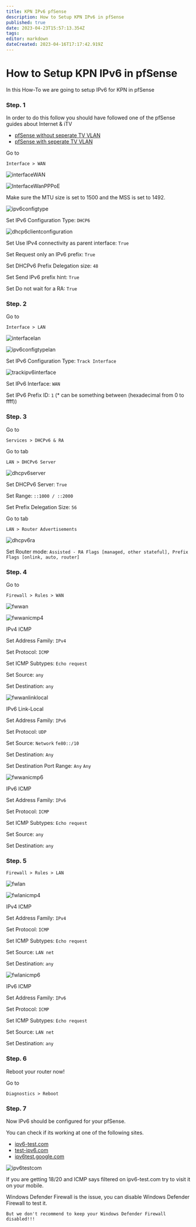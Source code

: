 ```yaml
---
title: KPN IPv6 pfSense
description: How to Setup KPN IPv6 in pfSense
published: true
date: 2023-04-23T15:57:13.354Z
tags: 
editor: markdown
dateCreated: 2023-04-16T17:17:42.919Z
---
```


# How to Setup KPN IPv6 in pfSense

In this How-To we are going to setup IPv6 for KPN in pfSense

### Step. 1

In order to do this follow you should have followed one of the pfSense guides about Internet & iTV

* [pfSense without seperate TV VLAN](/guides/pfsense/kpn/pfSense-without-vlan.md)
* [pfSense with seperate TV VLAN](/guides/pfsense/kpn/pfSense-with-vlan.md)

Go to

```
Interface > WAN
```
![interfaceWAN](/images/kpn/pfsense-ipv6/interfacewan.png)

![InterfaceWanPPPoE](/images/kpn/pfsense-ipv6/interfacewan_pppoe.png)

Make sure the MTU size is set to 1500 and the MSS is set to 1492.


![ipv6configtype](/images/kpn/pfsense-ipv6/ipv6configtype.png)

Set IPv6 Configuration Type: ```DHCP6```

![dhcp6clientconfiguration](/images/kpn/pfsense-ipv6/dhcp6clientconfiguration.png)

Set Use IPv4 connectivity as parent interface: ```True```

Set Request only an IPv6 prefix: ```True```

Set DHCPv6 Prefix Delegation size: ```48```

Set Send IPv6 prefix hint: ```True```

Set Do not wait for a RA: ```True```

### Step. 2

Go to

```
Interface > LAN
```

![interfacelan](/images/kpn/pfsense-ipv6/interfacelan.png)

![ipv6configtypelan](/images/kpn/pfsense-ipv6/ipv6configtypelan.png)

Set IPv6 Configuration Type: ```Track Interface```

![trackipv6interface](/images/kpn/pfsense-ipv6/trackipv6interface.png)

Set IPv6 Interface: ```WAN```

Set IPv6 Prefix ID: ```1``` (* can be something between (hexadecimal from 0 to ffff))

### Step. 3

Go to

```
Services > DHCPv6 & RA
```

Go to tab
```
LAN > DHCPv6 Server
```

![dhcpv6server](/images/kpn/pfsense-ipv6/dhcpv6serverv2.png)

Set DHCPv6 Server: ```True```

Set Range: ```::1000 / ::2000```

Set Prefix Delegation Size: ```56```

Go to tab
```
LAN > Router Advertisements
```

![dhcpv6ra](/images/kpn/pfsense-ipv6/dhcpv6ra.png)

Set Router mode: ```Assisted - RA Flags [managed, other stateful], Prefix Flags [onlink, auto, router]```

### Step. 4

Go to

```
Firewall > Rules > WAN
```

![fwwan](/images/kpn/pfsense-ipv6/fwwan.png)

![fwwanicmp4](/images/kpn/pfsense-ipv6/fwwanicmp4.png)

IPv4 ICMP

Set Address Family: ```IPv4```

Set Protocol: ```ICMP```

Set ICMP Subtypes: ```Echo request```

Set Source: ```any```

Set Destination: ```any```

![fwwanlinklocal](/images/kpn/pfsense-ipv6/fwwanlinklocal.png)

IPv6 Link-Local

Set Address Family: ```IPv6```

Set Protocol: ```UDP```

Set Source: ```Network``` ```fe80::/10```

Set Destination: ```Any```

Set Destination Port Range: ```Any``` ```Any```

![fwwanicmp6](/images/kpn/pfsense-ipv6/fwwanicmp.png)

IPv6 ICMP

Set Address Family: ```IPv6```

Set Protocol: ```ICMP```

Set ICMP Subtypes: ```Echo request```

Set Source: ```any```

Set Destination: ```any```

### Step. 5

```
Firewall > Rules > LAN
```

![fwlan](/images/kpn/pfsense-ipv6/fwlan.png)

![fwlanicmp4](/images/kpn/pfsense-ipv6/fwlanicmp4.png)

IPv4 ICMP

Set Address Family: ```IPv4```

Set Protocol: ```ICMP```

Set ICMP Subtypes: ```Echo request```

Set Source: ```LAN net```

Set Destination: ```any```

![fwlanicmp6](/images/kpn/pfsense-ipv6/fwlanicmp6.png)

IPv6 ICMP

Set Address Family: ```IPv6```

Set Protocol: ```ICMP```

Set ICMP Subtypes: ```Echo request```

Set Source: ```LAN net```

Set Destination: ```any```

### Step. 6

Reboot your router now!

Go to

```
Diagnostics > Reboot
```

### Step. 7

Now IPv6 should be configured for your pfSense.

You can check if its working at one of the following sites.

* [ipv6-test.com](https://ipv6-test.com/)
* [test-ipv6.com](https://test-ipv6.com/)
* [ipv6test.google.com](https://ipv6test.google.com/)

![ipv6testcom](/images/kpn/pfsense-ipv6/ipv6test.png)

If you are getting 18/20 and ICMP says filtered on ipv6-test.com try to visit it on your mobile.

Windows Defender Firewall is the issue, you can disable Windows Defender Firewall to test it.

```
But we don't recommend to keep your Windows Defender Firewall disabled!!!
```